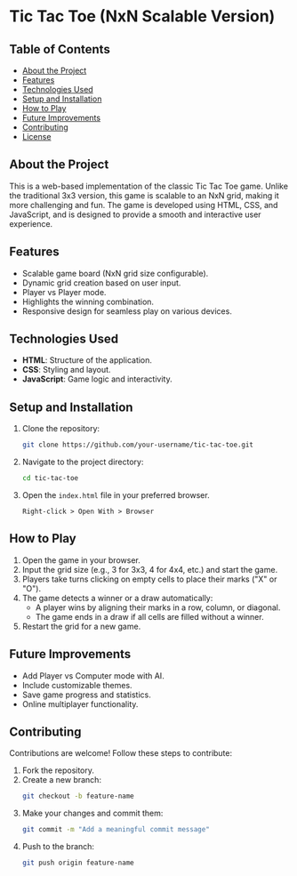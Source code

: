 # Tic Tac Toe (NxN Scalable Version)

## Table of Contents
- [About the Project](#about-the-project)
- [Features](#features)
- [Technologies Used](#technologies-used)
- [Setup and Installation](#setup-and-installation)
- [How to Play](#how-to-play)
- [Future Improvements](#future-improvements)
- [Contributing](#contributing)
- [License](#license)

## About the Project
This is a web-based implementation of the classic Tic Tac Toe game. Unlike the traditional 3x3 version, this game is scalable to an NxN grid, making it more challenging and fun. The game is developed using HTML, CSS, and JavaScript, and is designed to provide a smooth and interactive user experience.

## Features
- Scalable game board (NxN grid size configurable).
- Dynamic grid creation based on user input.
- Player vs Player mode.
- Highlights the winning combination.
- Responsive design for seamless play on various devices.

## Technologies Used
- **HTML**: Structure of the application.
- **CSS**: Styling and layout.
- **JavaScript**: Game logic and interactivity.

## Setup and Installation
1. Clone the repository:
    ```bash
    git clone https://github.com/your-username/tic-tac-toe.git
    ```
2. Navigate to the project directory:
    ```bash
    cd tic-tac-toe
    ```
3. Open the `index.html` file in your preferred browser.
    ```
    Right-click > Open With > Browser
    ```

## How to Play
1. Open the game in your browser.
2. Input the grid size (e.g., 3 for 3x3, 4 for 4x4, etc.) and start the game.
3. Players take turns clicking on empty cells to place their marks ("X" or "O").
4. The game detects a winner or a draw automatically:
    - A player wins by aligning their marks in a row, column, or diagonal.
    - The game ends in a draw if all cells are filled without a winner.
5. Restart the grid for a new game.

## Future Improvements
- Add Player vs Computer mode with AI.
- Include customizable themes.
- Save game progress and statistics.
- Online multiplayer functionality.

## Contributing
Contributions are welcome! Follow these steps to contribute:
1. Fork the repository.
2. Create a new branch:
    ```bash
    git checkout -b feature-name
    ```
3. Make your changes and commit them:
    ```bash
    git commit -m "Add a meaningful commit message"
    ```
4. Push to the branch:
    ```bash
    git push origin feature-name
    ```

